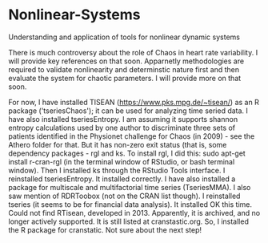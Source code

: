 # Nonlinear-Systems
Understanding and application of tools for nonlinear dynamic systems

There is much controversy about the role of Chaos in heart rate variability. I will provide key references on that soon. Apparnetly methodologies are required to validate nonlinearity and determinstic nature first and then evaluate the system for chaotic parameters. I will provide more on that soon.

For now, I have installed TISEAN (https://www.pks.mpg.de/~tisean/) as an R package ('tseriesChaos'); it can be used for analyzing time seried data. I have also installed tseriesEntropy. I am assuming it supports shannon entropy calculations used by one author to discriminate three sets of patients identified in the Physionet challenge for Chaos (in 2009) - see the Athero folder for that. But it has non-zero exit status (that is, some dependency packages - rgl and ks. To install rgl, I did this: sudo apt-get install r-cran-rgl (in the terminal window of RStudio, or bash terminal window). Then I installed ks through the RStudio Tools interface. I reinstalled tseriesEntropy. It installed correctly. I have also installed a package for multiscale and multifactorial time series (TseriesMMA). I also saw mention of RDRToobox (not on the CRAN list though). I reinstalled tseries (it seems to be for financial data analysis). It installed OK this time. Could not find RTisean, developed in 2013. Apparently, it is archived, and no longer actively supported. It is still listed at cranstastic.org. So, I installed the R package for cranstatic. Not sure about the next step!
